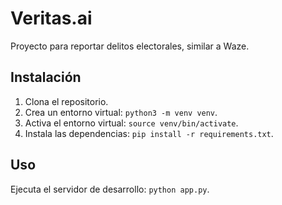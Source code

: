 # Veritas.ai

Proyecto para reportar delitos electorales, similar a Waze.

## Instalación

1. Clona el repositorio.
2. Crea un entorno virtual: `python3 -m venv venv`.
3. Activa el entorno virtual: `source venv/bin/activate`.
4. Instala las dependencias: `pip install -r requirements.txt`.

## Uso

Ejecuta el servidor de desarrollo: `python app.py`.
